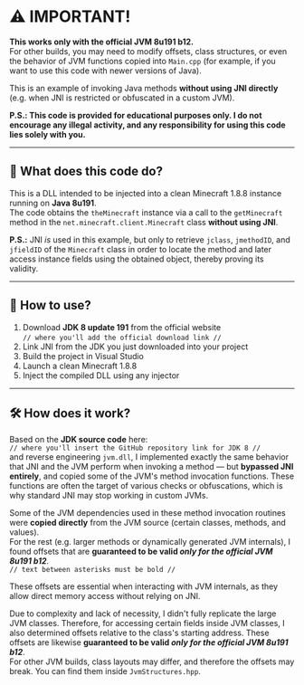 # ⚠️ IMPORTANT!

**This works only with the official JVM 8u191 b12.**  
For other builds, you may need to modify offsets, class structures, or even the behavior of JVM functions copied into `Main.cpp` (for example, if you want to use this code with newer versions of Java).

This is an example of invoking Java methods **without using JNI directly** (e.g. when JNI is restricted or obfuscated in a custom JVM).

**P.S.: This code is provided for educational purposes only. I do not encourage any illegal activity, and any responsibility for using this code lies solely with you.**

---

## 🧠 What does this code do?

This is a DLL intended to be injected into a clean Minecraft 1.8.8 instance running on **Java 8u191**.  
The code obtains the `theMinecraft` instance via a call to the `getMinecraft` method in the `net.minecraft.client.Minecraft` class **without using JNI**.

**P.S.:** JNI *is* used in this example, but only to retrieve `jclass`, `jmethodID`, and `jfieldID` of the `Minecraft` class in order to locate the method and later access instance fields using the obtained object, thereby proving its validity.

---

## 🔧 How to use?

1. Download **JDK 8 update 191** from the official website  
   `// where you'll add the official download link //`
2. Link JNI from the JDK you just downloaded into your project
3. Build the project in Visual Studio
4. Launch a clean Minecraft 1.8.8
5. Inject the compiled DLL using any injector

---

## 🛠️ How does it work?

Based on the **JDK source code** here:  
`// where you'll insert the GitHub repository link for JDK 8 //`  
and reverse engineering `jvm.dll`, I implemented exactly the same behavior that JNI and the JVM perform when invoking a method — but **bypassed JNI entirely**, and copied some of the JVM's method invocation functions. These functions are often the target of various checks or obfuscations, which is why standard JNI may stop working in custom JVMs.

Some of the JVM dependencies used in these method invocation routines were **copied directly** from the JVM source (certain classes, methods, and values).  
For the rest (e.g. larger methods or dynamically generated JVM internals), I found offsets that are **guaranteed to be valid *only for the official JVM 8u191 b12***.  
`// text between asterisks must be bold //`

These offsets are essential when interacting with JVM internals, as they allow direct memory access without relying on JNI.

Due to complexity and lack of necessity, I didn't fully replicate the large JVM classes. Therefore, for accessing certain fields inside JVM classes, I also determined offsets relative to the class's starting address. These offsets are likewise **guaranteed to be valid *only for the official JVM 8u191 b12***.  
For other JVM builds, class layouts may differ, and therefore the offsets may break. You can find them inside `JvmStructures.hpp`.
